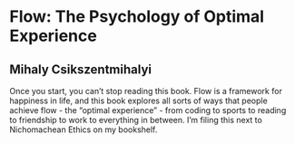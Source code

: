 # Flow: The Psychology of Optimal Experience
## Mihaly Csikszentmihalyi
Once you start, you can’t stop reading this book. Flow is a framework for happiness in life, and this book explores all sorts of ways that people achieve flow - the “optimal experience” - from coding to sports to reading to friendship to work to everything in between. I’m filing this next to Nichomachean Ethics on my bookshelf.
